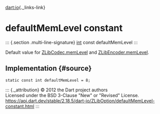 [dart:io](../../dart-io/dart-io-library){._links-link}

defaultMemLevel constant
========================

::: {.section .multi-line-signature}
[int](../../dart-core/int-class) const defaultMemLevel
:::

Default value for [ZLibCodec.memLevel](../zlibcodec/memlevel) and
[ZLibEncoder.memLevel](../zlibencoder/memlevel).

Implementation {#source}
--------------

``` {.language-dart data-language="dart"}
static const int defaultMemLevel = 8;
```

::: {._attribution}
© 2012 the Dart project authors\
Licensed under the BSD 3-Clause \"New\" or \"Revised\" License.\
<https://api.dart.dev/stable/2.18.5/dart-io/ZLibOption/defaultMemLevel-constant.html>
:::
